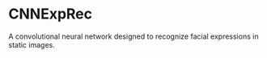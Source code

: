 # CNNExpRec
A convolutional neural network designed to recognize facial expressions in static images.
